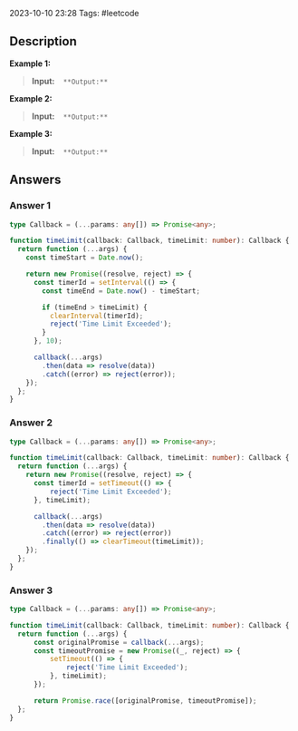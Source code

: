 2023-10-10 23:28
Tags: #leetcode
## Description

**Example 1:**
>**Input:** ``
	``
	``
>**Output:**  ``
	``
	``

**Example 2:**
>**Input:** ``
	``
	``
>**Output:**  ``
	``
	``

**Example 3:**
>**Input:** ``
	``
	``
>**Output:**  ``
	``
	``

## Answers

### Answer 1

```typescript
type Callback = (...params: any[]) => Promise<any>;

function timeLimit(callback: Callback, timeLimit: number): Callback {
  return function (...args) {
    const timeStart = Date.now();

    return new Promise((resolve, reject) => {
      const timerId = setInterval(() => {
        const timeEnd = Date.now() - timeStart;

        if (timeEnd > timeLimit) {
          clearInterval(timerId);
          reject('Time Limit Exceeded');
        }
      }, 10);

      callback(...args)
        .then(data => resolve(data))
        .catch((error) => reject(error));
    });
  };
}
```
### Answer 2

```typescript
type Callback = (...params: any[]) => Promise<any>;

function timeLimit(callback: Callback, timeLimit: number): Callback {
  return function (...args) {
    return new Promise((resolve, reject) => {
      const timerId = setTimeout(() => {
          reject('Time Limit Exceeded');
      }, timeLimit);

      callback(...args)
        .then(data => resolve(data))
        .catch((error) => reject(error))
        .finally(() => clearTimeout(timeLimit));
    });
  };
}
```
### Answer 3

```typescript
type Callback = (...params: any[]) => Promise<any>;

function timeLimit(callback: Callback, timeLimit: number): Callback {
  return function (...args) {
      const originalPromise = callback(...args);
      const timeoutPromise = new Promise((_, reject) => {
          setTimeout(() => {
              reject('Time Limit Exceeded');
          }, timeLimit);
      });

      return Promise.race([originalPromise, timeoutPromise]);
  };
}
```